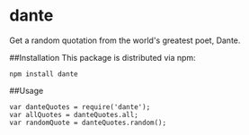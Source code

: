 # dante

Get a random quotation from the world's greatest poet, Dante.

##Installation
This package is distributed via npm:

```
npm install dante
```

##Usage
```
var danteQuotes = require('dante');
var allQuotes = danteQuotes.all;
var randomQuote = danteQuotes.random();
```